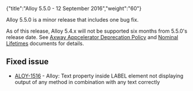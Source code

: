 {"title":"Alloy 5.5.0 - 12 September 2016","weight":"60"}

Alloy 5.5.0 is a minor release that includes one bug fix.

As of this release, Alloy 5.4.x will not be supported six months from 5.5.0's release date. See [Axway Appcelerator Deprecation Policy](/docs/appc/AMPLIFY_Appcelerator_Services_Overview/Axway_Appcelerator_Deprecation_Policy/) and [Nominal Lifetimes](/docs/appc/AMPLIFY_Appcelerator_Services_Overview/Axway_Appcelerator_Product_Lifecycle/#NominalLifetimes) documents for details.

## Fixed issue

* [ALOY-1516](https://jira.appcelerator.org/browse/ALOY-1516) - Alloy: Text property inside LABEL element not displaying output of any method in combination with any text correctly

